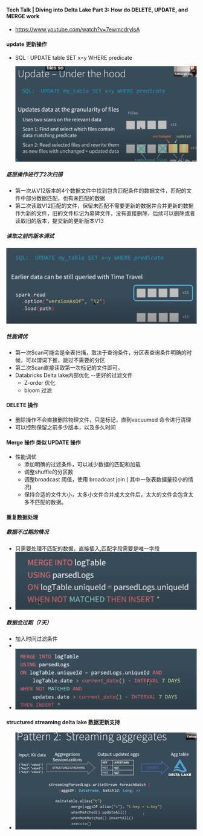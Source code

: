 ####   Tech Talk | Diving into Delta Lake Part 3: How do DELETE, UPDATE, and MERGE work

* https://www.youtube.com/watch?v=7ewmcdrylsA



####  update 更新操作

* SQL :   UPDATE  table SET x=y  WHERE  predicate

  <img src="../images/image-20200709093904068.png" alt="image-20200709093904068" style="zoom:60%;" />

#####   底层操作进行了2次扫描

* 第一次从V12版本的4个数据文件中找到包含匹配条件的数据文件，匹配的文件中部分数据匹配，也有未匹配的数据
* 第二次读取V12匹配的文件，保留未匹配不需要更新的数据并合并更新的数据作为新的文件，旧的文件标记为墓碑文件，没有直接删除，后续可以删除或者读取旧的版本，提交新的更新版本V13



#####  读取之前的版本调试

<img src="../images/image-20200709095030057.png" alt="image-20200709095030057" style="zoom:67%;" />



#####  性能调优

* 第一次Scan可能会是全表扫描，取决于查询条件，分区表查询条件明确的时候，可以谓词下推，跳过不需要的分区
* 第二次Scan直接读取第一次标记的文件即可。
* Databricks Delta lake内部优化 --更好的过滤文件
  * Z-order  优化
  * bloom 过滤



#### DELETE 操作

* 删除操作不会直接删除物理文件，只是标记，直到vacuumed 命令进行清理
* 可以控制保留之前多少版本，以及多久时间



####  Merge 操作 类似 UPDATE 操作

* 性能调优
  * 添加明确的过滤条件，可以减少数据的匹配和加载
  * 调整shuffle的分区数
  * 调整broadcast 阈值，使用 broadcast join ( 其中一张表数据量较小的情况)
  * 保持合适的文件大小，太多小文件合并成大文件后，太大的文件会包含太多不匹配的数据。



####  重复数据处理

##### 数据不过期的情况

* 只需要处理不匹配的数据，直接插入,匹配字段需要是唯一字段
* ![image-20200709103848833](../images/image-20200709103848833.png)

#####  数据会过期（7天）

* 加入时间过滤条件
* 
* ![image-20200709104005084](../images/image-20200709104005084.png)



#### structured streaming  delta lake 数据更新支持

* ![image-20200709104424396](../images/image-20200709104424396.png)

